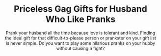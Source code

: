 ---
layout: post
title: Priceless Gag Gifts for Husband Who Like Pranks
subtitle: Prank your husband all the time because love is tolerant and kind. Finding the ideal gift for that difficult-to-please person or prankster on your gift list is never simple. Do you want to play some hilarious pranks on your hubby without causing a fight?
header-img: "img/post/2023/09/copied/medium_gag_gifts_for_husband_060f6f4ae4.png"
header-style: text
permalink: "/gag-gifts-for-husband/"
catalog: true
tags:
  - Recipients 
  - Men
---    